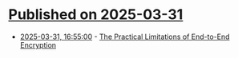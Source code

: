 # [Published on 2025-03-31](index.md)

* [2025-03-31, 16:55:00](https://soylentnews.org/article.pl?sid=25/03/31/0349222&from=rss) - [The Practical Limitations of End-to-End Encryption](https://soylentnews.org/article.pl?sid=25/03/31/0349222&from=rss)
